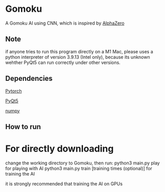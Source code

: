 # Gomoku
A Gomoku AI using CNN, which is inspired by [AlphaZero](https://www.deepmind.com/blog/alphazero-shedding-new-light-on-chess-shogi-and-go) 

## Note
if anyone tries to run this program directly on a M1 Mac, please uses a python interpreter of version 3.9.13 (Intel only), because its unknown wehther PyQt5 can run correctly under other versions.

## Dependencies
[Pytorch](https://pytorch.org)

[PyQt5](https://pypi.org/project/PyQt5/)

[numpy](https://numpy.org)

## How to run

# For directly downloading 
change the working directory to Gomoku, then run:
python3 main.py play  for playing with AI
python3 main.py train [training times (optional)] for training the AI

it is strongly recommended that training the AI on GPUs

